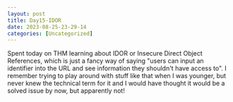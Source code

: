 ```yaml
---
layout: post
title: Day15-IDOR 
date: 2023-08-25-23-29-14
categories: [Uncategorized]
---
```


Spent today on THM learning about IDOR or Insecure Direct Object References, which is just a fancy way of saying "users can input an identifier into the URL and see information they shouldn't have access to".  I remember trying to play around with stuff like that when I was younger, but never knew the technical term for it and I would have thought it would be a solved issue by now, but apparently not!

